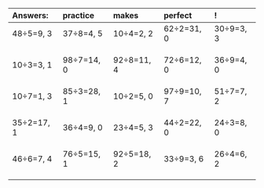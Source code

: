 | Answers: | practice | makes | perfect | ! |
| :--- | :--- | :--- | :--- | :--- |
| 48÷5=9, 3 | 37÷8=4, 5 | 10÷4=2, 2 | 62÷2=31, 0 | 30÷9=3, 3 | 
|   |   |   |   |   | 
|   |   |   |   |   | 
|   |   |   |   |   | 
| 10÷3=3, 1 | 98÷7=14, 0 | 92÷8=11, 4 | 72÷6=12, 0 | 36÷9=4, 0 | 
|   |   |   |   |   | 
|   |   |   |   |   | 
|   |   |   |   |   | 
| 10÷7=1, 3 | 85÷3=28, 1 | 10÷2=5, 0 | 97÷9=10, 7 | 51÷7=7, 2 | 
|   |   |   |   |   | 
|   |   |   |   |   | 
|   |   |   |   |   | 
| 35÷2=17, 1 | 36÷4=9, 0 | 23÷4=5, 3 | 44÷2=22, 0 | 24÷3=8, 0 | 
|   |   |   |   |   | 
|   |   |   |   |   | 
|   |   |   |   |   | 
| 46÷6=7, 4 | 76÷5=15, 1 | 92÷5=18, 2 | 33÷9=3, 6 | 26÷4=6, 2 | 
|   |   |   |   |   | 
|   |   |   |   |   | 
|   |   |   |   |   | 
